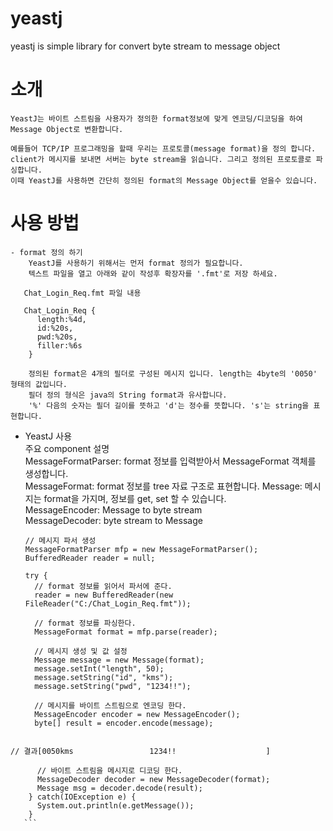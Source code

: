 # yeastj
yeastj is simple library for convert byte stream to message object

# 소개  
    YeastJ는 바이트 스트림을 사용자가 정의한 format정보에 맞게 엔코딩/디코딩을 하여 Message Object로 변환합니다.  
    
    예를들어 TCP/IP 프로그래밍을 할때 우리는 프로토콜(message format)을 정의 합니다.  
    client가 메시지를 보내면 서버는 byte stream을 읽습니다. 그리고 정의된 프로토콜로 파싱합니다.
    이때 YeastJ를 사용하면 간단히 정의된 format의 Message Object를 얻을수 있습니다.
   
 # 사용 방법 
    
    - format 정의 하기 
        YeastJ를 사용하기 위해서는 먼저 format 정의가 필요합니다.
        텍스트 파일을 열고 아래와 같이 작성후 확장자를 '.fmt'로 저장 하세요.
        
       Chat_Login_Req.fmt 파일 내용
       
       Chat_Login_Req {
          length:%4d,
          id:%20s,
          pwd:%20s,
          filler:%6s
        }
        
        정의된 format은 4개의 필더로 구성된 메시지 입니다. length는 4byte의 '0050' 형태의 값입니다.
        필더 정의 형식은 java의 String format과 유사합니다.
        '%' 다음의 숫자는 필더 길이를 뜻하고 'd'는 정수를 뜻합니다. 's'는 string을 표현합니다.
        
   - YeastJ 사용  
      주요 component 설명  
        MessageFormatParser: format 정보를 입력받아서 MessageFormat 객체를 생성합니다.  
        MessageFormat: format 정보를 tree 자료 구조로 표현합니다. 
        Message: 메시지는 format을 가지며, 정보를 get, set 할 수 있습니다.  
        MessageEncoder: Message to byte stream  
        MessageDecoder: byte stream to Message  
        
        ```
        // 메시지 파서 생성
        MessageFormatParser mfp = new MessageFormatParser();
        BufferedReader reader = null;
		
        try {
          // format 정보를 읽어서 파서에 준다.
          reader = new BufferedReader(new FileReader("C:/Chat_Login_Req.fmt"));
          
          // format 정보를 파싱한다.
          MessageFormat format = mfp.parse(reader);
          
          // 메시지 생성 및 값 설정
          Message message = new Message(format);
          message.setInt("length", 50);
          message.setString("id", "kms");
          message.setString("pwd", "1234!!");
          
          // 메시지를 바이트 스트림으로 엔코딩 한다.
          MessageEncoder encoder = new MessageEncoder();
          byte[] result = encoder.encode(message);
	
	// 결과[0050kms                 1234!!                    ]
          
          // 바이트 스트림을 메시지로 디코딩 한다.
          MessageDecoder decoder = new MessageDecoder(format);
          Message msg = decoder.decode(result);
        } catch(IOException e) {
          System.out.println(e.getMessage());
        }
       ```
        
        
